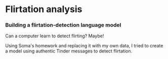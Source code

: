 # Flirtation analysis
 
### Building a flirtation-detection language model

Can a computer learn to detect flirting? Maybe!

Using Soma's homework and replacing it with my own data, I tried to create a model using authentic Tinder messages to detect flirtation. 

